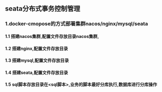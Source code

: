 ## seata分布式事务控制管理
### 1.docker-cmopose的方式部署集群nacos/nginx/mysql/seata
#### 1.1 搭建nacos集群,配置文件存放目录nacos集群,

#### 1.2 搭建nginx,配置文件存放目录<nginx>
#### 1.3 搭建mysql,配置文件存放目录<mysql>
#### 1.4 搭建seata,配置文件存放目录<seata>
#### 1.5 sql脚本存放目录在<sql脚本>,业务的脚本最好分库执行,数据库进行分库操作




